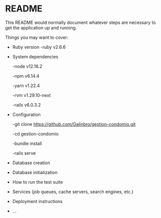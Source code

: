 # README

This README would normally document whatever steps are necessary to get the
application up and running.

Things you may want to cover:

* Ruby version
  -ruby v2.6.6
* System dependencies

  -node v12.16.2

  -npm v6.14.4

  -yarn v1.22.4

  -rvm v1.29.10-next

  -rails v6.0.3.2

* Configuration

  -git clone https://github.com/Galinbro/gestion-condomio.git

  -cd gestion-condomio

  -bundle install

  -rails serve

* Database creation

* Database initialization

* How to run the test suite

* Services (job queues, cache servers, search engines, etc.)

* Deployment instructions

* ...
